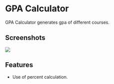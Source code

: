 # GPA Calculator
GPA Calculator generates gpa of different courses.

## Screenshots

<img src="gpa_calculator-screenshot.png">
  
## Features

- Use of percent calculation.
